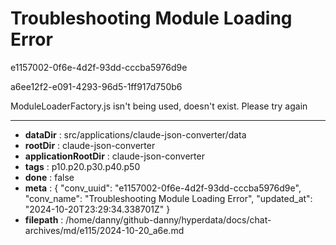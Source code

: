 # Troubleshooting Module Loading Error

e1157002-0f6e-4d2f-93dd-cccba5976d9e

a6ee12f2-e091-4293-96d5-1ff917d750b6

ModuleLoaderFactory.js isn't being used, doesn't exist. Please try again

---

* **dataDir** : src/applications/claude-json-converter/data
* **rootDir** : claude-json-converter
* **applicationRootDir** : claude-json-converter
* **tags** : p10.p20.p30.p40.p50
* **done** : false
* **meta** : {
  "conv_uuid": "e1157002-0f6e-4d2f-93dd-cccba5976d9e",
  "conv_name": "Troubleshooting Module Loading Error",
  "updated_at": "2024-10-20T23:29:34.338701Z"
}
* **filepath** : /home/danny/github-danny/hyperdata/docs/chat-archives/md/e115/2024-10-20_a6e.md